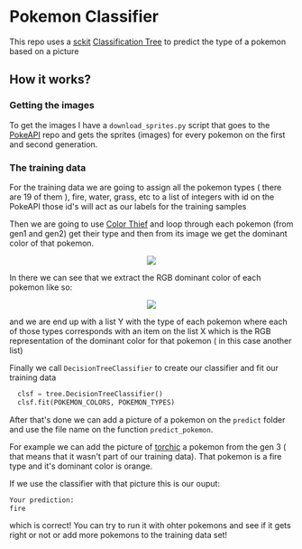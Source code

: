 # Pokemon Classifier

This repo uses a [sckit](http://scikit-learn.org) [Classification Tree](http://scikit-learn.org/stable/modules/tree.html#classification) to predict the type of a pokemon based on a picture


## How it works?

### Getting the images

To get the images I have a `download_sprites.py` script that goes to the [PokeAPI](http://pokeapi.co) repo and gets the sprites (images) for every pokemon on the first and second generation.

### The training data

For the training data we are going to assign all the pokemon types ( there are 19 of them ), fire, water, grass, etc to a list of integers with id on the PokeAPI those id's will act as our labels for the training samples

Then we are going to use [Color Thief](https://github.com/fengsp/color-thief-py) and loop through each pokemon (from gen1 and gen2) get their type and then from its image we get the dominant color of that pokemon.

<p align="center">
  <img src="https://github.com/lucas-aragno/pokemon-classifier/blob/master/docs/color.gif">
</p>


In there we can see that we extract the RGB dominant color of each pokemon like so:

<p align="center">
  <img src="https://github.com/lucas-aragno/pokemon-classifier/blob/master/docs/colors.png">
</p>


and we are end up with a list Y with the type of each pokemon where each of those types corresponds with an item on the list X
which is the RGB representation of the dominant color for that pokemon ( in this case another list)


Finally we call `DecisionTreeClassifier` to create our classifier and fit our training data

```python
  clsf = tree.DecisionTreeClassifier()
  clsf.fit(POKEMON_COLORS, POKEMON_TYPES)
```


After that's done we can add a picture of a pokemon on the `predict` folder and use the file name on the function `predict_pokemon`.

For example we can add the picture of [torchic](https://github.com/PokeAPI/sprites/blob/master/sprites/pokemon/model/255.png?raw=true) a pokemon from the gen 3 ( that means that it wasn't part of our training data). That pokemon is a fire type and it's dominant color is orange.

If we use the classifier with that picture this is our ouput:

```python
Your prediction:
fire
```

which is correct! You can try to run it with ohter pokemons and see if it gets right or not or add more pokemons to the training data set!
